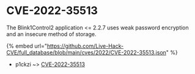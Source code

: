 # CVE-2022-35513

The Blink1Control2 application <= 2.2.7 uses weak password encryption and an insecure method of storage.

{% embed url="https://github.com/Live-Hack-CVE/full_database/blob/main/cves/2022/CVE-2022-35513.json" %}


* p1ckzi ~> [CVE-2022-35513](https://www.alice-snow.ru/2022/database/cve-2022-35513/cve-2022-35513-p1ckzi)